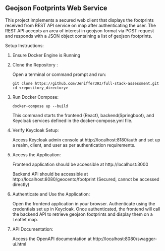 Geojson Footprints Web Service
------------------------------

This project implements a secured web client that displays the footprints received from REST API service on map after authenticating the user. The REST API accepts an area of interest in geojson format via POST request and responds with a JSON object containing a list of geojson footprints.

Setup Instructions:

1. Ensure Docker Engine is Running

2. Clone the Repository :

    Open a terminal or command prompt and run:
   
       git clone https://github.com/Jeniffer393/full-stack-assessment.git
       cd <repository_directory>

4. Run Docker Compose:

       docker-compose up --build
   
   This command starts the frontend (React), backend(Springboot), and Keycloak services defined in the docker-compose.yml file.

6. Verify Keycloak Setup:
   
   Access Keycloak admin console at http://localhost:8180/auth and set up a realm, client, and user as per authentication requirements.

8. Access the Application:
   
   Frontend application should be accessible at http://localhost:3000
   
   Backend API should be accessible at http://localhost:8080/geocento/footprint (Secured, cannot be accessed directly)
         
10. Authenticate and Use the Application:
    
    Open the frontend application in your browser.
    Authenticate using the credentials set up in Keycloak.
    Once authenticated, the frontend will call the backend API to retrieve geojson footprints and display them on a Leaflet map.

12. API Documentation:

    Access the OpenAPI documentation at http://localhost:8080/swagger-ui.html 
